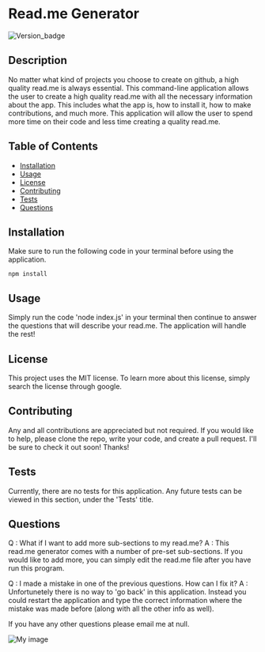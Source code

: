 # Read.me Generator

![Version_badge](https://img.shields.io/badge/Version-1.0.0-blue)

## Description

No matter what kind of projects you choose to create on github, a high quality read.me is always essential. This command-line application allows the user to create a high quality read.me with all the necessary information about the app. This includes what the app is, how to install it, how to make contributions, and much more. This application will allow the user to spend more time on their code and less time creating a quality read.me.

## Table of Contents
* [Installation](#installation)
* [Usage](#usage)
* [License](#license)
* [Contributing](#contributing)
* [Tests](#questions)
* [Questions](#questions)

## Installation

Make sure to run the following code in your terminal before using the application.

```
npm install
```

## Usage

Simply run the code 'node index.js' in your terminal then continue to answer the questions that will describe your read.me. The application will handle the rest!

## License

This project uses the MIT license. To learn more about this license, simply search the license through google.

## Contributing

Any and all contributions are appreciated but not required. If you would like to help, please clone the repo, write your code, and create a pull request. I'll be sure to check it out soon! Thanks!

## Tests

Currently, there are no tests for this application. Any future tests can be viewed in this section, under the 'Tests' title.

## Questions

Q : What if I want to add more sub-sections to my read.me?
A : This read.me generator comes with a number of pre-set sub-sections. If you would like to add more, you can simply edit the read.me file after you have run this program.

Q : I made a mistake in one of the previous questions. How can I fix it?
A : Unfortunetely there is no way to 'go back' in this application. Instead you could restart the application and type the correct information where the mistake was made before (along with all the other info as well).

If you have any other questions please email me at null.

![My image](https://avatars3.githubusercontent.com/u/57155115?v=4)